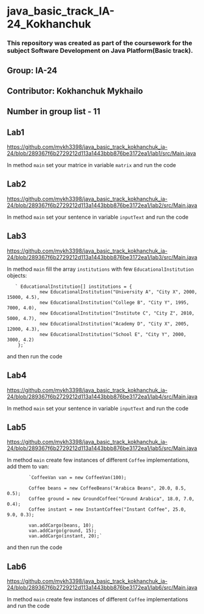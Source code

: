 # java_basic_track_IA-24_Kokhanchuk

### This repository was created as part of the coursework for the subject Software Development on Java Platform(Basic track). 
## Group: IA-24
## Contributor: Kokhanchuk Mykhailo
## Number in group list - 11

## 

## Lab1
https://github.com/mykh3398/java_basic_track_kokhanchuk_ia-24/blob/289367f6b2729212d113a1443bbb876be3172ea1/lab1/src/Main.java

In method `main` set your matrice in variable `matrix` and run the code

## Lab2
https://github.com/mykh3398/java_basic_track_kokhanchuk_ia-24/blob/289367f6b2729212d113a1443bbb876be3172ea1/lab2/src/Main.java

In method `main` set your sentence in variable `inputText` and run the code

## Lab3
https://github.com/mykh3398/java_basic_track_kokhanchuk_ia-24/blob/289367f6b2729212d113a1443bbb876be3172ea1/lab3/src/Main.java

In method `main` fill the array `institutions` with few `EducationalInstitution` objects:

       ` EducationalInstitution[] institutions = {
                new EducationalInstitution("University A", "City X", 2000, 15000, 4.5),
                new EducationalInstitution("College B", "City Y", 1995, 7000, 4.0),
                new EducationalInstitution("Institute C", "City Z", 2010, 5000, 4.7),
                new EducationalInstitution("Academy D", "City X", 2005, 12000, 4.3),
                new EducationalInstitution("School E", "City Y", 2000, 3000, 4.2)
        };`

and then run the code


## Lab4
https://github.com/mykh3398/java_basic_track_kokhanchuk_ia-24/blob/289367f6b2729212d113a1443bbb876be3172ea1/lab4/src/Main.java

In method `main` set your sentence in variable `inputText` and run the code

## Lab5
https://github.com/mykh3398/java_basic_track_kokhanchuk_ia-24/blob/289367f6b2729212d113a1443bbb876be3172ea1/lab5/src/Main.java

In method `main` create few instances of different `Coffee` implementations, add them to van:

            `CoffeeVan van = new CoffeeVan(100);

            Coffee beans = new CoffeeBeans("Arabica Beans", 20.0, 8.5, 0.5);
            Coffee ground = new GroundCoffee("Ground Arabica", 18.0, 7.0, 0.4);
            Coffee instant = new InstantCoffee("Instant Coffee", 25.0, 9.0, 0.3);

            van.addCargo(beans, 10);
            van.addCargo(ground, 15);
            van.addCargo(instant, 20);`
            
 and then run the code

## Lab6
https://github.com/mykh3398/java_basic_track_kokhanchuk_ia-24/blob/289367f6b2729212d113a1443bbb876be3172ea1/lab6/src/Main.java

In method `main` create few instances of different `Coffee` implementations and run the code


